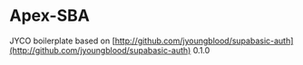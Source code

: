 # Apex-SBA

JYCO boilerplate based on [http://github.com/jyoungblood/supabasic-auth](http://github.com/jyoungblood/supabasic-auth) 0.1.0






